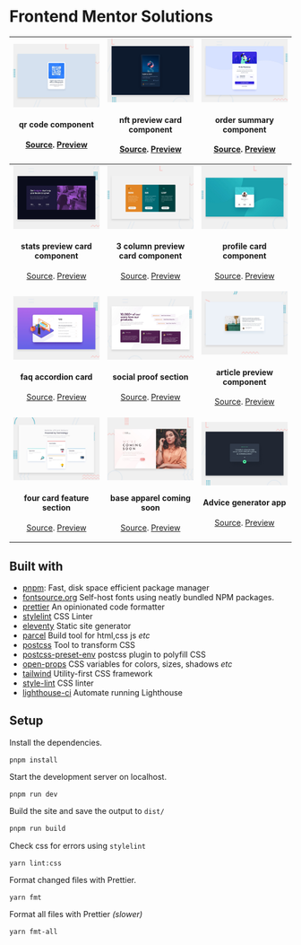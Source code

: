 
# Frontend Mentor Solutions


| <img width=360 src="./src/101-qr-code-component/design/desktop-preview.jpg" alt="qr code component"><p><h4>qr code component</h4><span><a href="./src/101-qr-code-component">Source</a>. <a href="https://fe-muchina.vercel.app/101-qr-code-component">Preview</a></span> </p>| <img width=360 src="./src/102-nft-preview-card-component/design/desktop-preview.jpg" alt="nft preview card component"><p><h4>nft preview card component</h4><span><a href="./src/102-nft-preview-card-component">Source</a>. <a href="https://fe-muchina.vercel.app/102-nft-preview-card-component">Preview</a></span> </p>| <img width=360 src="./src/103-order-summary-component/design/desktop-preview.jpg" alt="order summary component"><p><h4>order summary component</h4><span><a href="./src/103-order-summary-component">Source</a>. <a href="https://fe-muchina.vercel.app/103-order-summary-component">Preview</a></span> </p>| 
| :--: |  :--: | :--: |
| <img width=360 src="./src/104-stats-preview-card-component/design/desktop-preview.jpg" alt="stats preview card component"><p><h4>stats preview card component</h4><span><a href="./src/104-stats-preview-card-component">Source</a>. <a href="https://fe-muchina.vercel.app/104-stats-preview-card-component">Preview</a></span> </p>| <img width=360 src="./src/105-3-column-preview-card-component/design/desktop-preview.jpg" alt="3 column preview card component"><p><h4>3 column preview card component</h4><span><a href="./src/105-3-column-preview-card-component">Source</a>. <a href="https://fe-muchina.vercel.app/105-3-column-preview-card-component">Preview</a></span> </p>| <img width=360 src="./src/106-profile-card-component/design/desktop-preview.jpg" alt="profile card component"><p><h4>profile card component</h4><span><a href="./src/106-profile-card-component">Source</a>. <a href="https://fe-muchina.vercel.app/106-profile-card-component">Preview</a></span> </p>| 
| <img width=360 src="./src/107-faq-accordion-card/design/desktop-preview.jpg" alt="faq accordion card"><p><h4>faq accordion card</h4><span><a href="./src/107-faq-accordion-card">Source</a>. <a href="https://fe-muchina.vercel.app/107-faq-accordion-card">Preview</a></span> </p>| <img width=360 src="./src/108-social-proof-section/design/desktop-preview.jpg" alt="social proof section"><p><h4>social proof section</h4><span><a href="./src/108-social-proof-section">Source</a>. <a href="https://fe-muchina.vercel.app/108-social-proof-section">Preview</a></span> </p>| <img width=360 src="./src/109-article-preview-component/design/desktop-preview.jpg" alt="article preview component"><p><h4>article preview component</h4><span><a href="./src/109-article-preview-component">Source</a>. <a href="https://fe-muchina.vercel.app/109-article-preview-component">Preview</a></span> </p>| 
| <img width=360 src="./src/110-four-card-feature-section/design/desktop-preview.jpg" alt="four card feature section"><p><h4>four card feature section</h4><span><a href="./src/110-four-card-feature-section">Source</a>. <a href="https://fe-muchina.vercel.app/110-four-card-feature-section">Preview</a></span> </p>| <img width=360 src="./src/111-base-apparel-coming-soon/design/desktop-preview.jpg" alt="base apparel coming soon"><p><h4>base apparel coming soon</h4><span><a href="./src/111-base-apparel-coming-soon">Source</a>. <a href="https://fe-muchina.vercel.app/111-base-apparel-coming-soon">Preview</a></span> </p>| <img width=360 src="./src/220-advice-generator-app/design/desktop-preview.jpg" alt="Advice generator app"><p><h4>Advice generator app</h4><span><a href="./src/220-advice-generator-app">Source</a>. <a href="https://fe-muchina.vercel.app/220-advice-generator-app">Preview</a></span> </p>

## Built with

- [pnpm](https://pnpm.io/): Fast, disk space efficient package manager
- [fontsource.org](https://fontsource.org/) Self-host fonts using neatly bundled
  NPM packages.
- [prettier](https://prettier.io/) An opinionated code formatter
- [stylelint](https://stylelint.io/) CSS Linter
- [eleventy](https://www.11ty.dev/) Static site generator
- [parcel](https://parceljs.org/) Build tool for html,css js _etc_
- [postcss](https://postcss.org/) Tool to transform CSS
- [postcss-preset-env]() postcss plugin to polyfill CSS
- [open-props](https://open-props.style/) CSS variables for colors, sizes,
  shadows _etc_
- [tailwind](https://tailwindcss.com/) Utility-first CSS framework
- [style-lint](https://stylelint.io/) CSS linter
- [lighthouse-ci]() Automate running Lighthouse

## Setup

Install the dependencies.

```
pnpm install
```

Start the development server on localhost.

```
pnpm run dev
```

Build the site and save the output to `dist/`

```sh
pnpm run build
```

Check css for errors using `stylelint`

```
yarn lint:css
```

Format changed files with Prettier.

```
yarn fmt
```

Format all files with Prettier _(slower)_

```
yarn fmt-all
```
